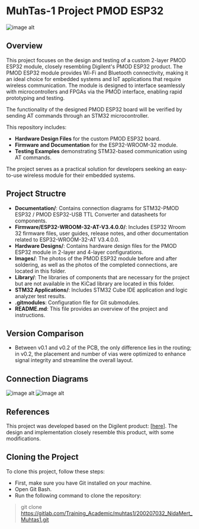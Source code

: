 # MuhTas-1 Project PMOD ESP32

![image alt](https://gitlab.com/Training_Academic/muhtas1/200207032_NidaMert_Muhtas1/-/raw/main/Images/Muhtas_PMOD_ESP32_front.JPG?ref_type=heads)

**Overview**
---
This project focuses on the design and testing of a custom 2-layer PMOD ESP32 module, closely resembling Digilent's PMOD ESP32 product. The PMOD ESP32 module provides Wi-Fi and Bluetooth connectivity, making it an ideal choice for embedded systems and IoT applications that require wireless communication. The module is designed to interface seamlessly with microcontrollers and FPGAs via the PMOD interface, enabling rapid prototyping and testing.

The functionality of the designed PMOD ESP32 board will be verified by sending AT commands through an STM32 microcontroller.

This repository includes:
- **Hardware Design Files** for the custom PMOD ESP32 board.
- **Firmware and Documentation** for the ESP32-WROOM-32 module.
- **Testing Examples** demonstrating STM32-based communication using AT commands.

The project serves as a practical solution for developers seeking an easy-to-use wireless module for their embedded systems.

**Project Structre**
---
- **Documentation/**: Contains connection diagrams for STM32-PMOD ESP32 / PMOD ESP32-USB TTL Converter and datasheets for components.
- **Firmware/ESP32-WROOM-32-AT-V3.4.0.0/**: Includes ESP32 Wroom 32 firmware files, user guides, release notes, and other documentation related to ESP32-WROOM-32-AT V3.4.0.0.
- **Hardware Designs/**: Contains hardware design files for the PMOD ESP32 module in 2-layer and 4-layer configurations.
- **Images/**: The photos of the PMOD ESP32 module before and after soldering, as well as the photos of the completed connections, are located in this folder.
- **Library/**: The libraries of components that are necessary for the project but are not available in the KiCad library are located in this folder.
- **STM32 Applications/**: Includes STM32 Cube IDE application and logic analyzer test results.
- **.gitmodules**: Configuration file for Git submodules.
- **README.md**: This file provides an overview of the project and instructions.

**Version Comparison**
---
- Between v0.1 and v0.2 of the PCB, the only difference lies in the routing; in v0.2, the placement and number of vias were optimized to enhance signal integrity and streamline the overall layout.

**Connection Diagrams**
---
![image alt](https://gitlab.com/Training_Academic/muhtas1/200207032_NidaMert_Muhtas1/-/raw/main/Documentation/connection_diagrams/esp32_flashing_connection.png?ref_type=heads)
![image alt](https://gitlab.com/Training_Academic/muhtas1/200207032_NidaMert_Muhtas1/-/raw/main/Documentation/connection_diagrams/uart_interface_connection.png?ref_type=heads)

**References**
---
This project was developed based on the Digilent product: [[here](https://digilent.com/reference/pmod/pmodesp32/start?redirect=1)]. The design and implementation closely resemble this product, with some modifications.

**Cloning the Project**
---
To clone this project, follow these steps:
- First, make sure you have Git installed on your machine.
- Open Git Bash.
- Run the following command to clone the repository:
> git clone https://gitlab.com/Training_Academic/muhtas1/200207032_NidaMert_Muhtas1.git
